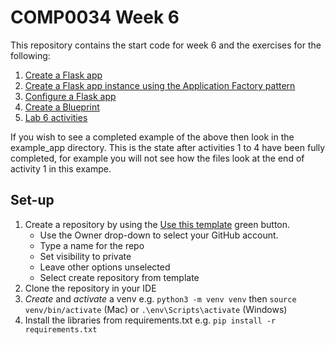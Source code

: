 # COMP0034 Week 6

This repository contains the start code for week 6 and the exercises for the following:

1. [Create a Flask app](activities/1_create_flask_app.md)
2. [Create a Flask app instance using the Application Factory pattern](activities/3_factory_pattern.md)
3. [Configure a Flask app](activities/2_configure_flask_app.md)
4. [Create a Blueprint](activities/4_blueprints.md)
5. [Lab 6 activities](activities/lab_6.md)

If you wish to see a completed example of the above then look in the example_app directory. This is the state after
activities 1 to 4 have been fully completed, for example you will not see how the files look at the end of activity 1 in
this exampe.

## Set-up

1. Create a repository by using
   the [Use this template](https://docs.github.com/en/repositories/creating-and-managing-repositories/creating-a-repository-from-a-template)
   green button.
    - Use the Owner drop-down to select your GitHub account.
    - Type a name for the repo
    - Set visibility to private
    - Leave other options unselected
    - Select create repository from template
2. Clone the repository in your IDE
3. _Create_ and _activate_ a venv e.g. `python3 -m venv venv` then `source venv/bin/activate` (Mac)
   or `.\env\Scripts\activate` (Windows)
4. Install the libraries from requirements.txt e.g. `pip install -r requirements.txt`